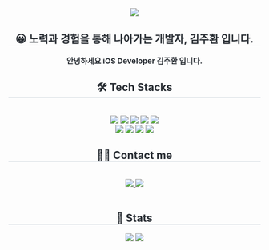 <div align= "center">
    <img src="https://capsule-render.vercel.app/api?type=waving&color=gradient&height=180&text=iOS%20Developer%20JuHwan&animation=&fontColor=000000&fontSize=60" />
    </div>
    <div align= "center"> 
    <h2 style="border-bottom: 1px solid #d8dee4; color: #282d33;"> 😀 노력과 경험을 통해 나아가는 개발자, 김주환 입니다. </h2>  
    <div style="font-weight: 700; font-size: 15px; text-align: center; color: #282d33;"> 안녕하세요 iOS Developer 김주환 입니다. </div> 
    </div>
    <div align= "center">
    <h2 style="border-bottom: 1px solid #d8dee4; color: #282d33;"> 🛠️ Tech Stacks </h2> <br> 
    <div style="margin: 0 auto; text-align: center;" align= "center"> <img src="https://img.shields.io/badge/Github-181717?style=for-the-badge&logo=Github&logoColor=white">
          <img src="https://img.shields.io/badge/IOS-000000?style=for-the-badge&logo=IOS&logoColor=white">
          <img src="https://img.shields.io/badge/Java-007396?style=for-the-badge&logo=Java&logoColor=white">
          <img src="https://img.shields.io/badge/HTML5-E34F26?style=for-the-badge&logo=HTML5&logoColor=white">
          <img src="https://img.shields.io/badge/CSS3-1572B6?style=for-the-badge&logo=CSS3&logoColor=white">
          <br/><img src="https://img.shields.io/badge/Javascript-F7DF1E?style=for-the-badge&logo=Javascript&logoColor=white">
          <img src="https://img.shields.io/badge/Notion-000000?style=for-the-badge&logo=Notion&logoColor=white">
          <img src="https://img.shields.io/badge/Python-3776AB?style=for-the-badge&logo=Python&logoColor=white">
          <img src="https://img.shields.io/badge/Swift-F05138?style=for-the-badge&logo=Swift&logoColor=white">
          </div>
    </div>
    <div align= "center">
    <h2 style="border-bottom: 1px solid #d8dee4; color: #282d33;"> 🧑‍💻 Contact me </h2> <br> 
    <div align= "center"> <a href=https://www.instagram.com/_bibiga/> <img src="https://img.shields.io/badge/Instagram-E4405F?style=for-the-badge&logo=Instagram&logoColor=white&link=https://www.instagram.com/_bibiga/"> </a>
         <a href=https://steep-wallaby-0cf.notion.site/020df6319554495d9553544267ebc7a0?pvs=4> <img src="https://img.shields.io/badge/Notion-000000?style=for-the-badge&logo=Notion&logoColor=white&link=https://steep-wallaby-0cf.notion.site/020df6319554495d9553544267ebc7a0?pvs=4"> </a>
          </div>  <br> 
    <div align= "center">  </div> 
    </div>
    <div align= "center"> 
    <h2 style="border-bottom: 1px solid #d8dee4; color: #282d33;"> 🏅 Stats </h2> <div align= "center"> <img src="https://github-readme-stats.vercel.app/api?username=bibiga07&bg_color=60,ffffff,d6d6d6&title_color=000000&text_color=000000"
         /> <img src="https://github-readme-stats.vercel.app/api/top-langs/?username=bibiga07&layout=compact&bg_color=60,ffffff,d6d6d6&title_color=000000&text_color=000000"
           /> </div> 
    </div>
    
